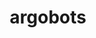 ---
title: "argobots"
layout: cache
categories: [package, develop-2024-05-26]
meta: {"versions": ["1.2"], "compilers": ["cce@=15.0.1", "gcc@=10.3.0", "gcc@=11.1.0", "gcc@=11.4.0", "gcc@=9.4.0", "oneapi@=2024.0.0"], "oss": ["rhel8", "sle_hpc15", "ubuntu20.04", "ubuntu22.04"], "platforms": ["linux"], "targets": ["neoverse_v1", "neoverse_v2", "ppc64le", "x86_64_v3", "x86_64_v4", "zen4"], "stacks": ["data-vis-sdk", "e4s", "e4s-cray-rhel", "e4s-cray-sles", "e4s-neoverse-v2", "e4s-neoverse_v1", "e4s-oneapi", "e4s-power", "e4s-rocm-external", "root"], "num_specs": 8, "num_specs_by_stack": {"root": 8, "e4s-cray-rhel": 1, "e4s-power": 1, "e4s-cray-sles": 1, "data-vis-sdk": 1, "e4s-neoverse_v1": 1, "e4s-neoverse-v2": 1, "e4s-rocm-external": 1, "e4s": 1, "e4s-oneapi": 1}}
spec_details: [{"hash": "xw3brea6ffcwquya5j3b7qetahso4bi7", "compiler": "cce@=15.0.1", "versions": ["1.2"], "os": "rhel8", "platform": "linux", "target": "zen4", "variants": ["~affinity", "build_system=autotools", "~debug", "+perf", "stackguard=none", "~stackunwind", "~tool", "~valgrind"], "stacks": ["root", "e4s-cray-rhel"], "size": "-", "tarball": "https://binaries.spack.io/releases/develop-2024-05-26/build_cache/linux-rhel8-zen4/cce-15.0.1/argobots-1.2/linux-rhel8-zen4-cce-15.0.1-argobots-1.2-xw3brea6ffcwquya5j3b7qetahso4bi7.spack"}, {"hash": "lhgpd6tlrdjqxghcxovw6jenyrphfcyb", "compiler": "gcc@=9.4.0", "versions": ["1.2"], "os": "ubuntu20.04", "platform": "linux", "target": "ppc64le", "variants": ["~affinity", "build_system=autotools", "~debug", "+perf", "stackguard=none", "~stackunwind", "~tool", "~valgrind"], "stacks": ["root", "e4s-power"], "size": "-", "tarball": "https://binaries.spack.io/releases/develop-2024-05-26/build_cache/linux-ubuntu20.04-ppc64le/gcc-9.4.0/argobots-1.2/linux-ubuntu20.04-ppc64le-gcc-9.4.0-argobots-1.2-lhgpd6tlrdjqxghcxovw6jenyrphfcyb.spack"}, {"hash": "4tz6etepqnwcmdgye5hzrdy6lihn6hrn", "compiler": "gcc@=10.3.0", "versions": ["1.2"], "os": "sle_hpc15", "platform": "linux", "target": "x86_64_v4", "variants": ["~affinity", "build_system=autotools", "~debug", "+perf", "stackguard=none", "~stackunwind", "~tool", "~valgrind"], "stacks": ["e4s-cray-sles", "root"], "size": "-", "tarball": "https://binaries.spack.io/releases/develop-2024-05-26/build_cache/linux-sle_hpc15-x86_64_v4/gcc-10.3.0/argobots-1.2/linux-sle_hpc15-x86_64_v4-gcc-10.3.0-argobots-1.2-4tz6etepqnwcmdgye5hzrdy6lihn6hrn.spack"}, {"hash": "zfcllsfyiw55foygoph7u4w7lkztkrd3", "compiler": "gcc@=11.1.0", "versions": ["1.2"], "os": "ubuntu20.04", "platform": "linux", "target": "x86_64_v3", "variants": ["~affinity", "build_system=autotools", "~debug", "+perf", "stackguard=none", "~stackunwind", "~tool", "~valgrind"], "stacks": ["data-vis-sdk", "root"], "size": "-", "tarball": "https://binaries.spack.io/releases/develop-2024-05-26/build_cache/linux-ubuntu20.04-x86_64_v3/gcc-11.1.0/argobots-1.2/linux-ubuntu20.04-x86_64_v3-gcc-11.1.0-argobots-1.2-zfcllsfyiw55foygoph7u4w7lkztkrd3.spack"}, {"hash": "hyznkxz7fsp22kpy6zdccqbtg2mrcnfz", "compiler": "gcc@=11.4.0", "versions": ["1.2"], "os": "ubuntu22.04", "platform": "linux", "target": "neoverse_v1", "variants": ["~affinity", "build_system=autotools", "~debug", "+perf", "stackguard=none", "~stackunwind", "~tool", "~valgrind"], "stacks": ["root", "e4s-neoverse_v1"], "size": "-", "tarball": "https://binaries.spack.io/releases/develop-2024-05-26/build_cache/linux-ubuntu22.04-neoverse_v1/gcc-11.4.0/argobots-1.2/linux-ubuntu22.04-neoverse_v1-gcc-11.4.0-argobots-1.2-hyznkxz7fsp22kpy6zdccqbtg2mrcnfz.spack"}, {"hash": "2atyprnh3pj6cfcaotbdx6lzdak3cc72", "compiler": "gcc@=11.4.0", "versions": ["1.2"], "os": "ubuntu22.04", "platform": "linux", "target": "neoverse_v2", "variants": ["~affinity", "build_system=autotools", "~debug", "+perf", "stackguard=none", "~stackunwind", "~tool", "~valgrind"], "stacks": ["e4s-neoverse-v2", "root"], "size": "-", "tarball": "https://binaries.spack.io/releases/develop-2024-05-26/build_cache/linux-ubuntu22.04-neoverse_v2/gcc-11.4.0/argobots-1.2/linux-ubuntu22.04-neoverse_v2-gcc-11.4.0-argobots-1.2-2atyprnh3pj6cfcaotbdx6lzdak3cc72.spack"}, {"hash": "cqvp763srtli4jnczafmb7lghkcyhkzj", "compiler": "gcc@=11.4.0", "versions": ["1.2"], "os": "ubuntu22.04", "platform": "linux", "target": "x86_64_v3", "variants": ["~affinity", "build_system=autotools", "~debug", "+perf", "stackguard=none", "~stackunwind", "~tool", "~valgrind"], "stacks": ["e4s-rocm-external", "root", "e4s"], "size": "-", "tarball": "https://binaries.spack.io/releases/develop-2024-05-26/build_cache/linux-ubuntu22.04-x86_64_v3/gcc-11.4.0/argobots-1.2/linux-ubuntu22.04-x86_64_v3-gcc-11.4.0-argobots-1.2-cqvp763srtli4jnczafmb7lghkcyhkzj.spack"}, {"hash": "pjwhrgpciee3f2qvi4rbtluvlspc6ci4", "compiler": "oneapi@=2024.0.0", "versions": ["1.2"], "os": "ubuntu22.04", "platform": "linux", "target": "x86_64_v3", "variants": ["~affinity", "build_system=autotools", "~debug", "+perf", "stackguard=none", "~stackunwind", "~tool", "~valgrind"], "stacks": ["e4s-oneapi", "root"], "size": "-", "tarball": "https://binaries.spack.io/releases/develop-2024-05-26/build_cache/linux-ubuntu22.04-x86_64_v3/oneapi-2024.0.0/argobots-1.2/linux-ubuntu22.04-x86_64_v3-oneapi-2024.0.0-argobots-1.2-pjwhrgpciee3f2qvi4rbtluvlspc6ci4.spack"}]
---